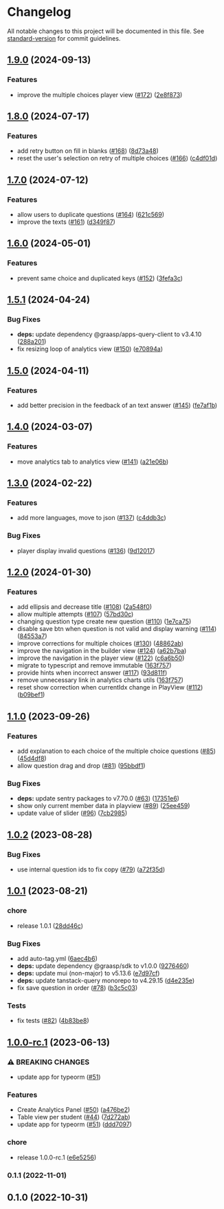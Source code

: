 # Changelog

All notable changes to this project will be documented in this file. See [standard-version](https://github.com/conventional-changelog/standard-version) for commit guidelines.

## [1.9.0](https://github.com/graasp/graasp-app-quiz/compare/v1.8.0...v1.9.0) (2024-09-13)


### Features

* improve the multiple choices player view ([#172](https://github.com/graasp/graasp-app-quiz/issues/172)) ([2e8f873](https://github.com/graasp/graasp-app-quiz/commit/2e8f8735b8df67385df868dce961973e5fa86694))

## [1.8.0](https://github.com/graasp/graasp-app-quiz/compare/v1.7.0...v1.8.0) (2024-07-17)


### Features

* add retry button on fill in blanks ([#168](https://github.com/graasp/graasp-app-quiz/issues/168)) ([8d73a48](https://github.com/graasp/graasp-app-quiz/commit/8d73a483bc00dc87bbf6ad853d844156609745a6))
* reset the user's selection on retry of multiple choices ([#166](https://github.com/graasp/graasp-app-quiz/issues/166)) ([c4df01d](https://github.com/graasp/graasp-app-quiz/commit/c4df01d283628de04527851da34e36f8ff07a501))

## [1.7.0](https://github.com/graasp/graasp-app-quiz/compare/v1.6.0...v1.7.0) (2024-07-12)


### Features

* allow users to duplicate questions ([#164](https://github.com/graasp/graasp-app-quiz/issues/164)) ([621c569](https://github.com/graasp/graasp-app-quiz/commit/621c56965cca8eef8d18c4fee3856c92c5f54433))
* improve the texts ([#161](https://github.com/graasp/graasp-app-quiz/issues/161)) ([d349f87](https://github.com/graasp/graasp-app-quiz/commit/d349f87307ed69cb3401860019a28ce834789068))

## [1.6.0](https://github.com/graasp/graasp-app-quiz/compare/v1.5.1...v1.6.0) (2024-05-01)


### Features

* prevent same choice and duplicated keys ([#152](https://github.com/graasp/graasp-app-quiz/issues/152)) ([3fefa3c](https://github.com/graasp/graasp-app-quiz/commit/3fefa3c8cdf7cee5fbbed99742352c32b57cff67))

## [1.5.1](https://github.com/graasp/graasp-app-quiz/compare/v1.5.0...v1.5.1) (2024-04-24)


### Bug Fixes

* **deps:** update dependency @graasp/apps-query-client to v3.4.10 ([288a201](https://github.com/graasp/graasp-app-quiz/commit/288a201f3ea3ca8740c677f635e3604580666823))
* fix resizing loop of analytics view ([#150](https://github.com/graasp/graasp-app-quiz/issues/150)) ([e70894a](https://github.com/graasp/graasp-app-quiz/commit/e70894ae83dd33069e406ef9799233060d0a470a))

## [1.5.0](https://github.com/graasp/graasp-app-quiz/compare/v1.4.0...v1.5.0) (2024-04-11)


### Features

* add better precision in the feedback of an text answer ([#145](https://github.com/graasp/graasp-app-quiz/issues/145)) ([fe7af1b](https://github.com/graasp/graasp-app-quiz/commit/fe7af1b75764b332f89141a2ab24d2e66b8ff053))

## [1.4.0](https://github.com/graasp/graasp-app-quiz/compare/v1.3.0...v1.4.0) (2024-03-07)


### Features

* move analytics tab to analytics view ([#141](https://github.com/graasp/graasp-app-quiz/issues/141)) ([a21e06b](https://github.com/graasp/graasp-app-quiz/commit/a21e06b901dadd41dc619201c3772a0eb0d4cf30))

## [1.3.0](https://github.com/graasp/graasp-app-quiz/compare/v1.2.0...v1.3.0) (2024-02-22)


### Features

* add more languages, move to json ([#137](https://github.com/graasp/graasp-app-quiz/issues/137)) ([c4ddb3c](https://github.com/graasp/graasp-app-quiz/commit/c4ddb3cb44711dbfb24011ef56ab331e8fa8afd3))


### Bug Fixes

* player display invalid questions ([#136](https://github.com/graasp/graasp-app-quiz/issues/136)) ([9d12017](https://github.com/graasp/graasp-app-quiz/commit/9d12017cd9a026e043396cb61d1ee0b166add2d9))

## [1.2.0](https://github.com/graasp/graasp-app-quiz/compare/v1.1.0...v1.2.0) (2024-01-30)


### Features

* add ellipsis and decrease title ([#108](https://github.com/graasp/graasp-app-quiz/issues/108)) ([2a548f0](https://github.com/graasp/graasp-app-quiz/commit/2a548f0834b69a3fc5433673ed6dedf996e91b52))
* allow multiple attempts ([#107](https://github.com/graasp/graasp-app-quiz/issues/107)) ([57bd30c](https://github.com/graasp/graasp-app-quiz/commit/57bd30c10094f81014d6a3e77a46439a482287cc))
* changing question type create new question ([#110](https://github.com/graasp/graasp-app-quiz/issues/110)) ([1e7ca75](https://github.com/graasp/graasp-app-quiz/commit/1e7ca750e16f45f24101cea352c9d50009610a3f))
* disable save btn when question is not valid and display warning ([#114](https://github.com/graasp/graasp-app-quiz/issues/114)) ([84553a7](https://github.com/graasp/graasp-app-quiz/commit/84553a7f5d0f42b3a39eb624a735ee7217939785))
* improve corrections for multiple choices ([#130](https://github.com/graasp/graasp-app-quiz/issues/130)) ([48862ab](https://github.com/graasp/graasp-app-quiz/commit/48862ab1cebc1e0787825f09b302ac40ebc391f9))
* improve the navigation in the builder view ([#124](https://github.com/graasp/graasp-app-quiz/issues/124)) ([a62b7ba](https://github.com/graasp/graasp-app-quiz/commit/a62b7bae3e1c00ffee9362787e8004b4acaf0810))
* improve the navigation in the player view ([#122](https://github.com/graasp/graasp-app-quiz/issues/122)) ([c6a6b50](https://github.com/graasp/graasp-app-quiz/commit/c6a6b50082b30a9a70f115d989d626491989a3d9))
* migrate to typescript and remove immutable ([163f757](https://github.com/graasp/graasp-app-quiz/commit/163f757785de2d8bb69cea2f6f52c4795773944f))
* provide hints when incorrect answer ([#117](https://github.com/graasp/graasp-app-quiz/issues/117)) ([93d811f](https://github.com/graasp/graasp-app-quiz/commit/93d811f5ec1c65e4dde27b16cfe0108769e93d98))
* remove unnecessary link in analytics charts utils ([163f757](https://github.com/graasp/graasp-app-quiz/commit/163f757785de2d8bb69cea2f6f52c4795773944f))
* reset show correction when currentIdx change in PlayView ([#112](https://github.com/graasp/graasp-app-quiz/issues/112)) ([b09bef1](https://github.com/graasp/graasp-app-quiz/commit/b09bef1c0a9104a4a23802e6b8088309d21108ee))

## [1.1.0](https://github.com/graasp/graasp-app-quiz/compare/v1.0.2...v1.1.0) (2023-09-26)


### Features

* add explanation to each choice of the multiple choice questions ([#85](https://github.com/graasp/graasp-app-quiz/issues/85)) ([45d4df8](https://github.com/graasp/graasp-app-quiz/commit/45d4df89fcd6f4d4cc749059f4bc659b6fa10343))
* allow question drag and drop ([#81](https://github.com/graasp/graasp-app-quiz/issues/81)) ([95bbdf1](https://github.com/graasp/graasp-app-quiz/commit/95bbdf1e9f1e126c1afdb90eed92044c82778333))


### Bug Fixes

* **deps:** update sentry packages to v7.70.0 ([#63](https://github.com/graasp/graasp-app-quiz/issues/63)) ([17351e6](https://github.com/graasp/graasp-app-quiz/commit/17351e60e83daad9b11ad75d583caad778ab5665))
* show only current member data in playview ([#89](https://github.com/graasp/graasp-app-quiz/issues/89)) ([25ee459](https://github.com/graasp/graasp-app-quiz/commit/25ee45948a6d8d3c436ecd8921745cfd001ba047))
* update value of slider ([#96](https://github.com/graasp/graasp-app-quiz/issues/96)) ([7cb2985](https://github.com/graasp/graasp-app-quiz/commit/7cb298564433a6cfe8627d146ea71b3e11c333fa))

## [1.0.2](https://github.com/graasp/graasp-app-quiz/compare/v1.0.1...v1.0.2) (2023-08-28)


### Bug Fixes

* use internal question ids to fix copy  ([#79](https://github.com/graasp/graasp-app-quiz/issues/79)) ([a72f35d](https://github.com/graasp/graasp-app-quiz/commit/a72f35d24bfe3e7970dde4ad2df360ca3c6eb2dc))

## [1.0.1](https://github.com/graasp/graasp-app-quiz/compare/v1.0.0-rc.1...v1.0.1) (2023-08-21)


### chore

* release 1.0.1 ([28dd46c](https://github.com/graasp/graasp-app-quiz/commit/28dd46cfe51a258fea158722c83435991f8aeeef))


### Bug Fixes

* add auto-tag.yml ([6aec4b6](https://github.com/graasp/graasp-app-quiz/commit/6aec4b66163047c1d880fd5d3b9b5bec6c9f746e))
* **deps:** update dependency @graasp/sdk to v1.0.0 ([9276460](https://github.com/graasp/graasp-app-quiz/commit/9276460c7724af2cf19240b0e46e4d9c9ae84876))
* **deps:** update mui (non-major) to v5.13.6 ([e7d97cf](https://github.com/graasp/graasp-app-quiz/commit/e7d97cfa2fee06e06980cd186a77ef1f7bc2cfb8))
* **deps:** update tanstack-query monorepo to v4.29.15 ([d4e235e](https://github.com/graasp/graasp-app-quiz/commit/d4e235e4e451367f476fb52bda3118733529d327))
* fix save question in order ([#78](https://github.com/graasp/graasp-app-quiz/issues/78)) ([b3c5c03](https://github.com/graasp/graasp-app-quiz/commit/b3c5c03206cd58a47a902e26bd261732560578e1))


### Tests

* fix tests ([#82](https://github.com/graasp/graasp-app-quiz/issues/82)) ([4b83be8](https://github.com/graasp/graasp-app-quiz/commit/4b83be8e6709dd46a1f04672bfb94f7c39c969a9))

## [1.0.0-rc.1](https://github.com/graasp/graasp-app-quiz/compare/v0.1.1...v1.0.0-rc.1) (2023-06-13)


### ⚠ BREAKING CHANGES

* update app for typeorm ([#51](https://github.com/graasp/graasp-app-quiz/issues/51))

### Features

* Create Analytics Panel ([#50](https://github.com/graasp/graasp-app-quiz/issues/50)) ([a476be2](https://github.com/graasp/graasp-app-quiz/commit/a476be2f3f88e0051eac7440b75540761ebe05c2))
* Table view per student ([#44](https://github.com/graasp/graasp-app-quiz/issues/44)) ([7d272ab](https://github.com/graasp/graasp-app-quiz/commit/7d272ab54e9e98acef821bd4439a43f9c2a5f3d0))
* update app for typeorm ([#51](https://github.com/graasp/graasp-app-quiz/issues/51)) ([ddd7097](https://github.com/graasp/graasp-app-quiz/commit/ddd7097b45f65e6eb1e9eba1ceedecb7119196cd))


### chore

* release 1.0.0-rc.1 ([e6e5256](https://github.com/graasp/graasp-app-quiz/commit/e6e52566e9896ec94ee8199c62a29b11c1fa22fe))

### 0.1.1 (2022-11-01)

## 0.1.0 (2022-10-31)
